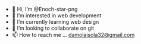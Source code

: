 - 👋 Hi, I’m @Enoch-star-png
- 👀 I’m interested in web development 
- 🌱 I’m currently learning web design
- 💞️ I’m looking to collaborate on git 
- 📫 How to reach me ... damolaisola32@gmail.com

<!---
Enoch-star-png/Enoch-star-png is a ✨ special ✨ repository because its `README.md` (this file) appears on your GitHub profile.
You can click the Preview link to take a look at your changes.
--->
